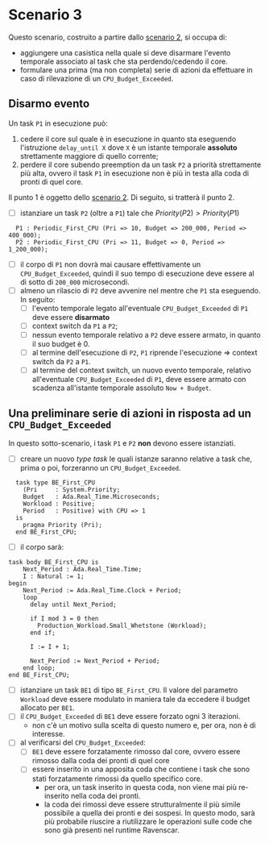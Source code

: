 # Scenario 3

Questo scenario, costruito a partire dallo [scenario 2](../scenario_2/scenario_2.md), si occupa di:
- aggiungere una casistica nella quale si deve disarmare l'evento temporale associato al task che sta perdendo/cedendo il core.
- formulare una prima (ma non completa) serie di azioni da effettuare in caso di rilevazione di un `CPU_Budget_Exceeded`.

## Disarmo evento
Un task `P1` in esecuzione può:
1. cedere il core sul quale è in esecuzione in quanto sta eseguendo l'istruzione `delay_until X` dove `X` è un istante temporale **assoluto** strettamente maggiore di quello corrente;
2. perdere il core subendo preemption da un task `P2` a priorità strettamente più alta, ovvero il task `P1` in esecuzione non è più in testa alla coda di pronti di quel core.

Il punto $1$ è oggetto dello [scenario 2](../scenario_2/scenario_2.md).
Di seguito, si tratterà il punto $2$.

- [ ] istanziare un task `P2` (oltre a `P1`) tale che $Priority(P2) > Priority(P1)$

```
  P1 : Periodic_First_CPU (Pri => 10, Budget => 200_000, Period => 400_000);
  P2 : Periodic_First_CPU (Pri => 11, Budget => 0, Period => 1_200_000);
```
- [ ] il corpo di `P1` non dovrà mai causare effettivamente un `CPU_Budget_Exceeded`, quindi il suo tempo di esecuzione deve essere al di sotto di `200_000` microsecondi.
- [ ] almeno un rilascio di `P2` deve avvenire nel mentre che `P1` sta eseguendo. In seguito: 
  - [ ] l'evento temporale legato all'eventuale `CPU_Budget_Exceeded` di `P1` deve essere **disarmato**
  - [ ] context switch da `P1` a `P2`;
  - [ ] nessun evento temporale relativo a `P2` deve essere armato, in quanto il suo budget è $0$. 
  - [ ] al termine dell'esecuzione di `P2`, `P1` riprende l'esecuzione => context switch da `P2` a `P1`.
  - [ ] al termine del context switch, un nuovo evento temporale, relativo all'eventuale `CPU_Budget_Exceeded` di `P1`, deve essere armato con scadenza all'istante temporale assoluto `Now + Budget`.

## Una preliminare serie di azioni in risposta ad un `CPU_Budget_Exceeded`
In questo sotto-scenario, i task `P1` e `P2` **non** devono essere istanziati.
- [ ] creare un nuovo *type task* le quali istanze saranno relative a task che, prima o poi, forzeranno un `CPU_Budget_Exceeded`.
```
  task type BE_First_CPU
    (Pri     : System.Priority;
    Budget   : Ada.Real_Time.Microseconds;
    Workload : Positive;
    Period   : Positive) with CPU => 1
  is
    pragma Priority (Pri);
  end BE_First_CPU;
``` 
- [ ] il corpo sarà:
```
task body BE_First_CPU is
    Next_Period : Ada.Real_Time.Time;
    I : Natural := 1;
begin
    Next_Period := Ada.Real_Time.Clock + Period;
    loop
      delay until Next_Period;

      if I mod 3 = 0 then
        Production_Workload.Small_Whetstone (Workload);
      end if;

      I := I + 1;

      Next_Period := Next_Period + Period;
    end loop;
end BE_First_CPU;
```
- [ ] istanziare un task `BE1` di tipo `BE_First_CPU`. Il valore del parametro `Workload` deve essere modulato in maniera tale da eccedere il budget allocato per `BE1`.
- [ ] il `CPU_Budget_Exceeded` di `BE1` deve essere forzato ogni 3 iterazioni.
  - non c'è un motivo sulla scelta di questo numero e, per ora, non è di interesse.
- [ ] al verificarsi del `CPU_Budget_Exceeded`:
  - [ ] `BE1` deve essere forzatamente rimosso dal core, ovvero essere rimosso dalla coda dei pronti di quel core
  - [ ] essere inserito in una apposita coda che contiene i task che sono stati forzatamente rimossi da quello specifico core. 
    - per ora, un task inserito in questa coda, non viene mai più re-inserito nella coda dei pronti.
    - la coda dei rimossi deve essere strutturalmente il più simile possibile a quella dei pronti e dei sospesi. In questo modo, sarà più probabile riuscire a riutilizzare le operazioni sulle code che sono già presenti nel runtime Ravenscar.

